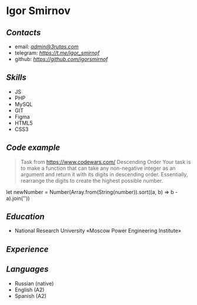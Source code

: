 # **Igor Smirnov** #

## *Contacts* #
- email: *admin@3rutas.com*
- telegram: *https://t.me/igor_smirnof*
- github: *https://github.com/igorsmirnof*

## *Skills*
- JS
- PHP
- MySQL
- GIT
- Figma
- HTML5
- CSS3

## *Code example*
> Task from https://www.codewars.com/ Descending Order 
Your task is to make a function that can take any non-negative integer as an argument and return it with its digits in descending order. Essentially, rearrange the digits to create the highest possible number.

let newNumber = Number(Array.from(String(number)).sort((a, b) => b - a).join(''))

## *Education*
- National Research University «Moscow Power Engineering Institute»


## *Experience*

## *Languages*
- Russian (native)
- English (A2)
- Spanish (A2)
